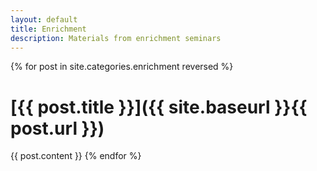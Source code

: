 ```yaml
---
layout: default
title: Enrichment
description: Materials from enrichment seminars
---
```


{% for post in site.categories.enrichment reversed %}
# [{{ post.title }}]({{ site.baseurl }}{{ post.url }})
{{ post.content }}
{% endfor %}
